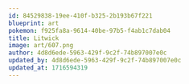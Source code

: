 ```yaml
---
id: 84529838-19ee-410f-b325-2b193b67f221
blueprint: art
pokemon: f925fa8a-9614-40be-97b5-f4ab1c7dab04
title: Litwick
image: art/607.png
author: 4d8d6ede-5963-429f-9c2f-74b897007e0c
updated_by: 4d8d6ede-5963-429f-9c2f-74b897007e0c
updated_at: 1716594319
---
```

